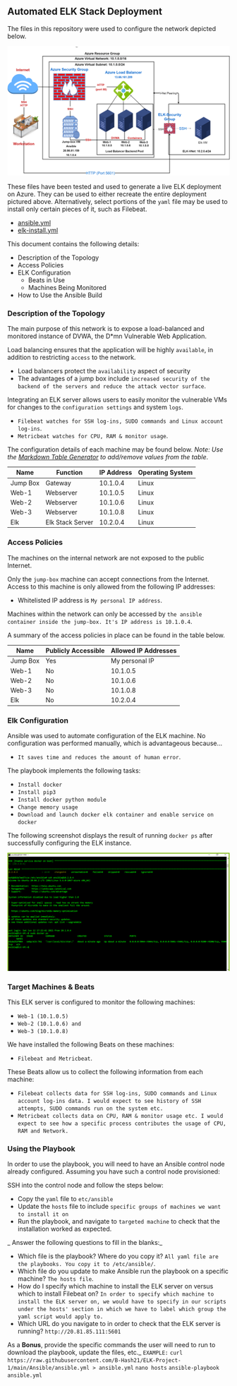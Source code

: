 ## Automated ELK Stack Deployment

The files in this repository were used to configure the network depicted below.

![The path to the network diagram](Diagrams/ELK-Project-Network-Diagram1.png)

These files have been tested and used to generate a live ELK deployment on Azure. They can be used to either recreate the entire deployment pictured above. Alternatively, select portions of the `yaml` file may be used to install only certain pieces of it, such as Filebeat.

  - [ansible.yml](Ansible/ansible.yml)
  - [elk-install.yml](Ansible/elk-install.yml)

This document contains the following details:
- Description of the Topology
- Access Policies
- ELK Configuration
  - Beats in Use
  - Machines Being Monitored
- How to Use the Ansible Build


### Description of the Topology

The main purpose of this network is to expose a load-balanced and monitored instance of DVWA, the D*mn Vulnerable Web Application.

Load balancing ensures that the application will be highly `available`, in addition to restricting `access` to the network.
- Load balancers protect the `availability` aspect of security 
- The advantages of a jump box include `increased security of the backend of the servers and reduce the attack vector surface`.

Integrating an ELK server allows users to easily monitor the vulnerable VMs for changes to the `configuration settings` and system `logs`.
- `Filebeat watches for SSH log-ins, SUDO commands and Linux account log-ins`.
- `Metricbeat watches for CPU, RAM & monitor usage`.

The configuration details of each machine may be found below.
_Note: Use the [Markdown Table Generator](http://www.tablesgenerator.com/markdown_tables) to add/remove values from the table_.

| Name     | Function | IP Address | Operating System |
|----------|----------|------------|------------------|
| Jump Box | Gateway  |10.1.0.4    | Linux            |
| Web-1    |Webserver |10.1.0.5    | Linux            |
| Web-2    |Webserver |10.1.0.6    | Linux            |
| Web-3    |Webserver |10.1.0.8    | Linux            |
| Elk      |Elk Stack Server |10.2.0.4    | Linux            |


### Access Policies

The machines on the internal network are not exposed to the public Internet. 

Only the `jump-box` machine can accept connections from the Internet. Access to this machine is only allowed from the following IP addresses:
- Whitelisted IP address is `My personal IP address`.

Machines within the network can only be accessed by `the ansible container inside the jump-box. It's IP address is 10.1.0.4`.

A summary of the access policies in place can be found in the table below.

| Name     | Publicly Accessible | Allowed IP Addresses |
|----------|---------------------|----------------------|
| Jump Box | Yes                 | My personal IP       |
| Web-1    | No                  | 10.1.0.5             |
| Web-2    | No                  | 10.1.0.6             | 
| Web-3    | No                  | 10.1.0.8             |
| Elk      | No                  | 10.2.0.4             |

### Elk Configuration

Ansible was used to automate configuration of the ELK machine. No configuration was performed manually, which is advantageous because...
- `It saves time and reduces the amount of human error`.

The playbook implements the following tasks:
- `Install docker` 
- `Install pip3` 
- `Install docker python module` 
- `Change memory usage` 
- `Download and launch docker elk container and enable service on docker`

The following screenshot displays the result of running `docker ps` after successfully configuring the ELK instance.

![The path to screenshot of docker ps output](Diagrams/ELK-Container.png)

### Target Machines & Beats
This ELK server is configured to monitor the following machines:
- `Web-1 (10.1.0.5)` 
- `Web-2 (10.1.0.6) and` 
- `Web-3 (10.1.0.8)`

We have installed the following Beats on these machines:
- `Filebeat and Metricbeat`.

These Beats allow us to collect the following information from each machine:
- `Filebeat collects data for SSH log-ins, SUDO commands and Linux account log-ins data. I would expect to see history of SSH attempts, SUDO commands run on the system etc.`
- `Metricbeat collects data on CPU, RAM & monitor usage etc. I would expect to see how a specific process contributes the usage of CPU, RAM and Network.`

### Using the Playbook
In order to use the playbook, you will need to have an Ansible control node already configured. Assuming you have such a control node provisioned: 

SSH into the control node and follow the steps below:
- Copy the `yaml` file to `etc/ansible`
- Update the `hosts` file to include `specific groups of machines we want to install it on`
- Run the playbook, and navigate to `targeted machine` to check that the installation worked as expected.

_ Answer the following questions to fill in the blanks:_
- Which file is the playbook? Where do you copy it? `All yaml file are the playbooks. You copy it to /etc/ansible/`.
- Which file do you update to make Ansible run the playbook on a specific machine? `The hosts file`. 
- How do I specify which machine to install the ELK server on versus which to install Filebeat on? `In order to specify which machine to install the ELK server on, we would have to specify in our scripts under the hosts' section in which we have to label which group the yaml script would apply to.`
- Which URL do you navigate to in order to check that the ELK server is running?
`http://20.81.85.111:5601`

As a **Bonus**, provide the specific commands the user will need to run to download the playbook, update the files, etc._
`EXAMPLE:`
`curl https://raw.githubusercontent.com/B-Hash21/ELK-Project-1/main/Ansible/ansible.yml > ansible.yml`
`nano hosts`
`ansible-playbook ansible.yml`